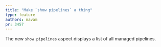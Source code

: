 ```yaml
---
title: "Make `show pipelines` a thing"
type: feature
authors: mavam
pr: 3457
---
```


The new `show pipelines` aspect displays a list of all managed pipelines.
